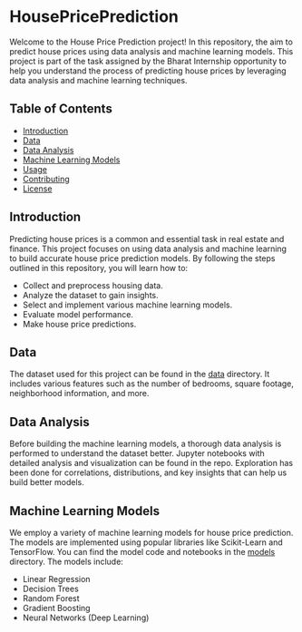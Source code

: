 # HousePricePrediction

Welcome to the House Price Prediction project! In this repository, the aim to predict house prices using data analysis and machine learning models. This project is part of the task assigned by the Bharat Internship opportunity to help you understand the process of predicting house prices by leveraging data analysis and machine learning techniques.

## Table of Contents

- [Introduction](#introduction)
- [Data](#data)
- [Data Analysis](#data-analysis)
- [Machine Learning Models](#machine-learning-models)
- [Usage](#usage)
- [Contributing](#contributing)
- [License](#license)

## Introduction

Predicting house prices is a common and essential task in real estate and finance. This project focuses on using data analysis and machine learning to build accurate house price prediction models. By following the steps outlined in this repository, you will learn how to:

- Collect and preprocess housing data.
- Analyze the dataset to gain insights.
- Select and implement various machine learning models.
- Evaluate model performance.
- Make house price predictions.

## Data

The dataset used for this project can be found in the [data](/dataset) directory. It includes various features such as the number of bedrooms, square footage, neighborhood information, and more. 

## Data Analysis

Before building the machine learning models, a thorough data analysis is performed to understand the dataset better. Jupyter notebooks with detailed analysis and visualization can be found in the repo. Exploration has been done for correlations, distributions, and key insights that can help us build better models.

## Machine Learning Models

We employ a variety of machine learning models for house price prediction. The models are implemented using popular libraries like Scikit-Learn and TensorFlow. You can find the model code and notebooks in the [models](/models) directory. The models include:

- Linear Regression
- Decision Trees
- Random Forest
- Gradient Boosting
- Neural Networks (Deep Learning)

